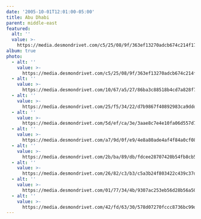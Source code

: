 ```yaml
---
date: '2005-10-01T12:01:00-05:00'
title: Abu Dhabi
parent: middle-east
featured:
  alt: ''
  value: >-
    https://media.desmondrivet.com/c5/25/08/9f/363ef13270adcb674c214f178d6184a5369d8b97224309669d594163.jpg
album: true
photo:
  - alt: ''
    value: >-
      https://media.desmondrivet.com/c5/25/08/9f/363ef13270adcb674c214f178d6184a5369d8b97224309669d594163.jpg
  - alt: ''
    value: >-
      https://media.desmondrivet.com/10/67/a5/27/86ba3c88518b4cd7a828f72424b2cf1e5a76b606f9b2ab9f75c49d4e.jpg
  - alt: ''
    value: >-
      https://media.desmondrivet.com/25/f5/34/22/d7b9867f40892983ca9ddd3d1831288b5a9477431de8a78b15289c42.jpg
  - alt: ''
    value: >-
      https://media.desmondrivet.com/5d/ef/ca/3e/3aae8c7e4e10fa06d557d77bbc85d1b970fde99b5fad161dc7df770e.jpg
  - alt: ''
    value: >-
      https://media.desmondrivet.com/a7/9d/0f/e9/4e8a80ade4af4f84a0cf083c936938d17a6c4e5f14cf501ee25a2c2f.jpg
  - alt: ''
    value: >-
      https://media.desmondrivet.com/2b/ba/89/db/fdcee28707420b54fb8cb532da4312a417030999879526b8892a2949.jpg
  - alt: ''
    value: >-
      https://media.desmondrivet.com/26/82/c3/b3/c5a3b24f803422c439c37dcaba4ac8d9021f5265326db6eab95e0529.jpg
  - alt: ''
    value: >-
      https://media.desmondrivet.com/01/77/34/4b/9307ac253eb56d28b56a5024e6a2d7776b2b7d0a7668ccdee7bdf77f.jpg
  - alt: ''
    value: >-
      https://media.desmondrivet.com/42/fd/63/30/578d07270fccc8736bc99d963e6d231110afb2e152f1e18d94430899.jpg
---
```


